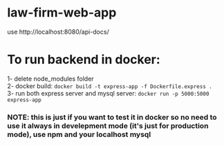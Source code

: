 # law-firm-web-app
use http://localhost:8080/api-docs/


# To run backend in docker: 
1- delete node_modules folder </br>
2- docker build: ```docker build -t express-app -f Dockerfile.express .```</br>
3- run both express server and mysql server: ```docker run -p 5000:5000 express-app```</br>

### NOTE: this is just if you want to test it in docker so no need to use it always in develepment mode (it's just for production mode), use npm and your localhost mysql
